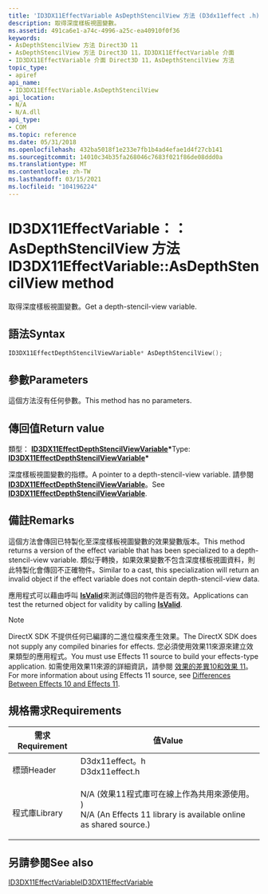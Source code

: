 ```yaml
---
title: 'ID3DX11EffectVariable AsDepthStencilView 方法 (D3dx11effect .h) '
description: 取得深度樣板視圖變數。
ms.assetid: 491ca6e1-a74c-4996-a25c-ea40910f0f36
keywords:
- AsDepthStencilView 方法 Direct3D 11
- AsDepthStencilView 方法 Direct3D 11，ID3DX11EffectVariable 介面
- ID3DX11EffectVariable 介面 Direct3D 11，AsDepthStencilView 方法
topic_type:
- apiref
api_name:
- ID3DX11EffectVariable.AsDepthStencilView
api_location:
- N/A
- N/A.dll
api_type:
- COM
ms.topic: reference
ms.date: 05/31/2018
ms.openlocfilehash: 432ba5018f1e233e7fb1b4ad4efae1d4f27cb141
ms.sourcegitcommit: 14010c34b35fa268046c7683f021f86de08ddd0a
ms.translationtype: MT
ms.contentlocale: zh-TW
ms.lasthandoff: 03/15/2021
ms.locfileid: "104196224"
---
```

# <a name="id3dx11effectvariableasdepthstencilview-method"></a><span data-ttu-id="97e39-106">ID3DX11EffectVariable：： AsDepthStencilView 方法</span><span class="sxs-lookup"><span data-stu-id="97e39-106">ID3DX11EffectVariable::AsDepthStencilView method</span></span>

<span data-ttu-id="97e39-107">取得深度樣板視圖變數。</span><span class="sxs-lookup"><span data-stu-id="97e39-107">Get a depth-stencil-view variable.</span></span>

## <a name="syntax"></a><span data-ttu-id="97e39-108">語法</span><span class="sxs-lookup"><span data-stu-id="97e39-108">Syntax</span></span>


```C++
ID3DX11EffectDepthStencilViewVariable* AsDepthStencilView();
```



## <a name="parameters"></a><span data-ttu-id="97e39-109">參數</span><span class="sxs-lookup"><span data-stu-id="97e39-109">Parameters</span></span>

<span data-ttu-id="97e39-110">這個方法沒有任何參數。</span><span class="sxs-lookup"><span data-stu-id="97e39-110">This method has no parameters.</span></span>

## <a name="return-value"></a><span data-ttu-id="97e39-111">傳回值</span><span class="sxs-lookup"><span data-stu-id="97e39-111">Return value</span></span>

<span data-ttu-id="97e39-112">類型： **[ **ID3DX11EffectDepthStencilViewVariable**](id3dx11effectdepthstencilviewvariable.md)\***</span><span class="sxs-lookup"><span data-stu-id="97e39-112">Type: **[**ID3DX11EffectDepthStencilViewVariable**](id3dx11effectdepthstencilviewvariable.md)\***</span></span>

<span data-ttu-id="97e39-113">深度樣板視圖變數的指標。</span><span class="sxs-lookup"><span data-stu-id="97e39-113">A pointer to a depth-stencil-view variable.</span></span> <span data-ttu-id="97e39-114">請參閱 [**ID3DX11EffectDepthStencilViewVariable**](id3dx11effectdepthstencilviewvariable.md)。</span><span class="sxs-lookup"><span data-stu-id="97e39-114">See [**ID3DX11EffectDepthStencilViewVariable**](id3dx11effectdepthstencilviewvariable.md).</span></span>

## <a name="remarks"></a><span data-ttu-id="97e39-115">備註</span><span class="sxs-lookup"><span data-stu-id="97e39-115">Remarks</span></span>

<span data-ttu-id="97e39-116">這個方法會傳回已特製化至深度樣板視圖變數的效果變數版本。</span><span class="sxs-lookup"><span data-stu-id="97e39-116">This method returns a version of the effect variable that has been specialized to a depth-stencil-view variable.</span></span> <span data-ttu-id="97e39-117">類似于轉換，如果效果變數不包含深度樣板視圖資料，則此特製化會傳回不正確物件。</span><span class="sxs-lookup"><span data-stu-id="97e39-117">Similar to a cast, this specialization will return an invalid object if the effect variable does not contain depth-stencil-view data.</span></span>

<span data-ttu-id="97e39-118">應用程式可以藉由呼叫 [**IsValid**](id3dx11effectvariable-isvalid.md)來測試傳回的物件是否有效。</span><span class="sxs-lookup"><span data-stu-id="97e39-118">Applications can test the returned object for validity by calling [**IsValid**](id3dx11effectvariable-isvalid.md).</span></span>

> [!Note]  
> <span data-ttu-id="97e39-119">DirectX SDK 不提供任何已編譯的二進位檔來產生效果。</span><span class="sxs-lookup"><span data-stu-id="97e39-119">The DirectX SDK does not supply any compiled binaries for effects.</span></span> <span data-ttu-id="97e39-120">您必須使用效果11來源來建立效果類型的應用程式。</span><span class="sxs-lookup"><span data-stu-id="97e39-120">You must use Effects 11 source to build your effects-type application.</span></span> <span data-ttu-id="97e39-121">如需使用效果11來源的詳細資訊，請參閱 [效果的差異10和效果 11](d3d11-graphics-programming-guide-effects-differences.md)。</span><span class="sxs-lookup"><span data-stu-id="97e39-121">For more information about using Effects 11 source, see [Differences Between Effects 10 and Effects 11](d3d11-graphics-programming-guide-effects-differences.md).</span></span>

 

## <a name="requirements"></a><span data-ttu-id="97e39-122">規格需求</span><span class="sxs-lookup"><span data-stu-id="97e39-122">Requirements</span></span>



| <span data-ttu-id="97e39-123">需求</span><span class="sxs-lookup"><span data-stu-id="97e39-123">Requirement</span></span> | <span data-ttu-id="97e39-124">值</span><span class="sxs-lookup"><span data-stu-id="97e39-124">Value</span></span> |
|--------------------|----------------------------------------------------------------------------------------------------------------------------------------------|
| <span data-ttu-id="97e39-125">標頭</span><span class="sxs-lookup"><span data-stu-id="97e39-125">Header</span></span><br/>  | <dl> <span data-ttu-id="97e39-126"><dt>D3dx11effect。h</dt></span><span class="sxs-lookup"><span data-stu-id="97e39-126"><dt>D3dx11effect.h</dt></span></span> </dl>                                                    |
| <span data-ttu-id="97e39-127">程式庫</span><span class="sxs-lookup"><span data-stu-id="97e39-127">Library</span></span><br/> | <dl> <span data-ttu-id="97e39-128"><dt>N/A (效果11程式庫可在線上作為共用來源使用。 ) </dt></span><span class="sxs-lookup"><span data-stu-id="97e39-128"><dt>N/A (An Effects 11 library is available online as shared source.)</dt></span></span> </dl> |



## <a name="see-also"></a><span data-ttu-id="97e39-129">另請參閱</span><span class="sxs-lookup"><span data-stu-id="97e39-129">See also</span></span>

<dl> <dt>

[<span data-ttu-id="97e39-130">ID3DX11EffectVariable</span><span class="sxs-lookup"><span data-stu-id="97e39-130">ID3DX11EffectVariable</span></span>](id3dx11effectvariable.md)
</dt> </dl>

 

 





